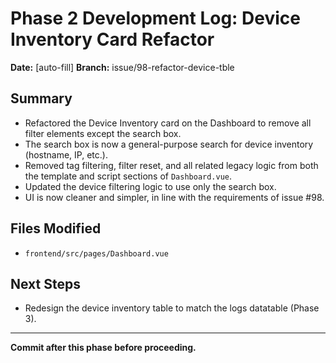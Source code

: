 # Phase 2 Development Log: Device Inventory Card Refactor

**Date:** [auto-fill]
**Branch:** issue/98-refactor-device-tble

## Summary
- Refactored the Device Inventory card on the Dashboard to remove all filter elements except the search box.
- The search box is now a general-purpose search for device inventory (hostname, IP, etc.).
- Removed tag filtering, filter reset, and all related legacy logic from both the template and script sections of `Dashboard.vue`.
- Updated the device filtering logic to use only the search box.
- UI is now cleaner and simpler, in line with the requirements of issue #98.

## Files Modified
- `frontend/src/pages/Dashboard.vue`

## Next Steps
- Redesign the device inventory table to match the logs datatable (Phase 3).

---

**Commit after this phase before proceeding.** 